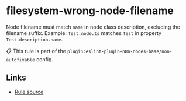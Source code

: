 [//]: # "File generated from a template. Do not edit this file directly."

# filesystem-wrong-node-filename

Node filename must match `name` in node class description, excluding the filename suffix. Example: `Test.node.ts` matches `Test` in property `Test.description.name`.

📋 This rule is part of the `plugin:eslint-plugin-n8n-nodes-base/non-autofixable` config.

## Links

- [Rule source](../../lib/rules/filesystem-wrong-node-filename.ts)
